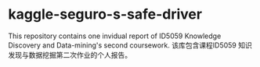 # kaggle-seguro-s-safe-driver
This repository contains one invidual report of ID5059 Knowledge Discovery and Data-mining's second coursework.
该库包含课程ID5059 知识发现与数据挖掘第二次作业的个人报告。
